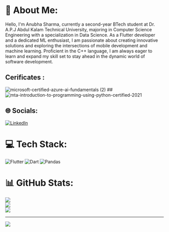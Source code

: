 # 💫 About Me:
Hello, I'm Anubha Sharma, currently a second-year BTech student at Dr. A.P.J Abdul Kalam Technical University, majoring in Computer Science Engineering with a specialization in Data Science.
As a Flutter developer and a dedicated ML enthusiast, I am passionate about creating innovative solutions and exploring the intersections of mobile development and machine learning. Proficient in the C++ language, I am always eager to learn and expand my skill set to stay ahead in the dynamic world of software development.

## Cerificates :
![microsoft-certified-azure-ai-fundamentals (2)](https://github.com/AnubhaSharma2709/AnubhaSharma2709/assets/99638617/ba52d523-0f99-4adb-bd2f-703ddb38f891)   ##![mta-introduction-to-programming-using-python-certified-2021](https://github.com/AnubhaSharma2709/AnubhaSharma2709/assets/99638617/d8c28480-59f9-4b21-ae4e-cf8604ac6cd0)

## 🌐 Socials:
[![LinkedIn](https://img.shields.io/badge/LinkedIn-%230077B5.svg?logo=linkedin&logoColor=white)](https://linkedin.com/in/https://www.linkedin.com/in/anubha-sharma-151343219/) 

# 💻 Tech Stack:
![Flutter](https://img.shields.io/badge/Flutter-%2302569B.svg?style=for-the-badge&logo=Flutter&logoColor=white) ![Dart](https://img.shields.io/badge/dart-%230175C2.svg?style=for-the-badge&logo=dart&logoColor=white) ![Pandas](https://img.shields.io/badge/pandas-%23150458.svg?style=for-the-badge&logo=pandas&logoColor=white)

# 📊 GitHub Stats:
![](https://github-readme-stats.vercel.app/api?username=AnubhaSharma2709&theme=dark&hide_border=false&include_all_commits=false&count_private=false)<br/>
![](https://github-readme-streak-stats.herokuapp.com/?user=AnubhaSharma2709&theme=dark&hide_border=false)<br/>
![](https://github-readme-stats.vercel.app/api/top-langs/?username=AnubhaSharma2709&theme=dark&hide_border=false&include_all_commits=false&count_private=false&layout=compact)

---
[![](https://visitcount.itsvg.in/api?id=AnubhaSharma2709&icon=0&color=0)](https://visitcount.itsvg.in)

